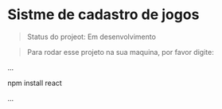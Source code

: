 <h1>Sistme de cadastro de jogos</h1>

> Status do projeot: Em desenvolvimento

> Para rodar esse projeto na sua maquina, por favor digite:

...

npm install react

...
